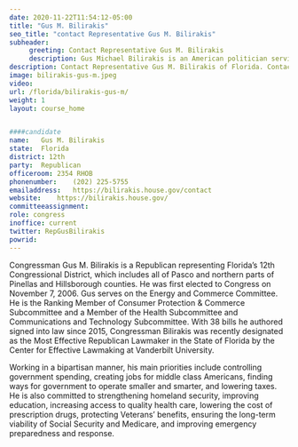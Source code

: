 ```yaml
---
date: 2020-11-22T11:54:12-05:00
title: "Gus M. Bilirakis"
seo_title: "contact Representative Gus M. Bilirakis"
subheader:
     greeting: Contact Representative Gus M. Bilirakis 
     description: Gus Michael Bilirakis is an American politician serving as the U.S. Representative for Florida's 12th congressional district since 2013.
description: Contact Representative Gus M. Bilirakis of Florida. Contact information for Gus M. Bilirakis includes email address, phone number, and mailing address.
image: bilirakis-gus-m.jpeg
video: 
url: /florida/bilirakis-gus-m/
weight: 1
layout: course_home


####candidate
name:	Gus M. Bilirakis
state:	Florida
district: 12th
party:	Republican
officeroom:	2354 RHOB
phonenumber:	(202) 225-5755
emailaddress:	https://bilirakis.house.gov/contact
website:	https://bilirakis.house.gov/
committeeassignment: 
role: congress
inoffice: current
twitter: RepGusBilirakis
powrid: 
---
```

Congressman Gus M. Bilirakis is a Republican representing Florida’s 12th Congressional District, which includes all of Pasco and northern parts of Pinellas and Hillsborough counties. He was first elected to Congress on November 7, 2006. Gus serves on the Energy and Commerce Committee.  He is the Ranking Member of Consumer Protection & Commerce Subcommittee and a Member of the Health Subcommittee and Communications and Technology Subcommittee.  With 38 bills he authored signed into law since 2015, Congressman Bilirakis was recently designated as the Most Effective Republican Lawmaker in the State of Florida by the Center for Effective Lawmaking at Vanderbilt University.   

Working in a bipartisan manner, his main priorities include controlling government spending, creating jobs for middle class Americans, finding ways for government to operate smaller and smarter, and lowering taxes. He is also committed to strengthening homeland security, improving education, increasing access to quality health care, lowering the cost of prescription drugs, protecting Veterans’ benefits, ensuring the long-term viability of Social Security and Medicare, and improving emergency preparedness and response.
